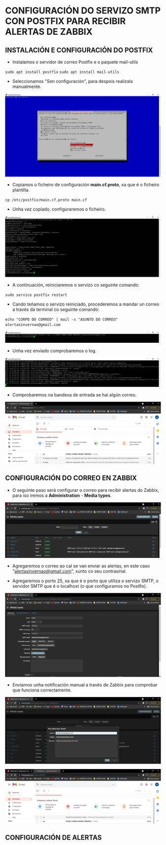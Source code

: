 # CONFIGURACIÓN DO SERVIZO SMTP CON POSTFIX PARA RECIBIR ALERTAS DE ZABBIX

## INSTALACIÓN E CONFIGURACIÓN DO POSTFIX


- Instalamos o servidor de correo Postfix e o paquete mail-utils

`sudo apt install postfix`
`sudo apt install mail-utils`

- Seleccionamos "Sen configuración", para despois realizala manualmente.  

![raspi_1](doc/img/imaxes-alertas/alertas1.png)

- Copiamos o ficheiro de configuración **main.cf.proto**, xa que é o ficheiro plantilla.

`cp /etc/postfix/main.cf.proto main.cf`

- Unha vez copiado, configuraremos o ficheiro.

![raspi_1](doc/img/imaxes-alertas/alertas3.png)

- A continuación, reiniciaremos o servizo co seguinte comando:

`sudo service postfix restart`

- Cando teñamos o servizo reiniciado, procederemos a mandar un correo a través da terminal co seguinte comando:

`echo "CORPO DO CORREO" | mail -s "ASUNTO DO CORREO" alertasinvernao@gmail.com`

![raspi_1](doc/img/imaxes-alertas/alertas4.png)

- Unha vez enviado comprobaremos o log.

![raspi_1](doc/img/imaxes-alertas/alertas4.1.png)

- Comprobaremos na bandexa de entrada se hai algún correo.

![raspi_1](doc/img/imaxes-alertas/alertas5.png)


## CONFIGURACIÓN DO CORREO EN ZABBIX

- O seguinte paso será configurar o correo para recibir alertas do Zabbix, para iso iremos a **Administration** - **Media types**.


![raspi_1](doc/img/imaxes-alertas/alertas6.png)


- Agregaremos o correo ao cal se van enviar as alertas, en este caso "alertasinvernao@gmail.com", xunto co seu contrasinal.

- Agregaremos o porto 25, xa que é o porto que utiliza o servizo SMTP, o servidor SMTP que é o localhost (o que configuramos no Postfix).

![raspi_1](doc/img/imaxes-alertas/alertas7.png)

- Enviamos unha notificación manual a través de Zabbix para comprobar que funciona correctamente.

![raspi_1](doc/img/imaxes-alertas/alertas9.png)

![raspi_1](doc/img/imaxes-alertas/alertas10.png)


## CONFIGURACIÓN DE ALERTAS





